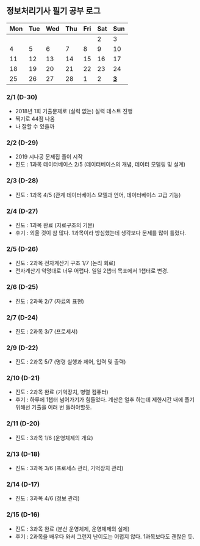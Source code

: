 ## 정보처리기사 필기 공부 로그

| Mon  | Tue  | Wed  | Thu  | Fri  | Sat  | Sun          |
| ---- | ---- | ---- | ---- | ---- | ---- | ------------ |
|      |      |      |      |      | 2    | 3            |
| 4    | 5    | 6    | 7    | 8    | 9    | 10           |
| 11   | 12   | 13   | 14   | 15   | 16   | 17           |
| 18   | 19   | 20   | 21   | 22   | 23   | 24           |
| 25   | 26   | 27   | 28   | 1    | 2    | <u>**3**</u> |



### 2/1 (D-30)

- 2018년 1회 기출문제로 (실력 없는) 실력 테스트 진행
- 찍기로 44점 나옴
- 나 잘할 수 있을까



### 2/2 (D-29)

- 2019 시나공 문제집 풀이 시작
- 진도 : 1과목 데이터베이스 2/5 (데이터베이스의 개념, 데이터 모델링 및 설계)



### 2/3 (D-28)

- 진도 : 1과목 4/5 (관계 데이터베이스 모델과 언어, 데이터베이스 고급 기능)



### 2/4 (D-27)

- 진도 : 1과목 완료 (자료구조의 기본)
- 후기 : 외울 것이 참 많다. 1과목이라 방심했는데 생각보다 문제를 많이 틀렸다.



### 2/5 (D-26)

- 진도 : 2과목 전자계산기 구조 1/7 (논리 회로)
- 전자계산기 악명대로 너무 어렵다. 일일 2챕터 목표에서 1챕터로 변경.



### 2/6 (D-25)

- 진도 : 2과목 2/7 (자료의 표현)



### 2/7 (D-24)

- 진도 : 2과목 3/7 (프로세서)



### 2/9 (D-22)

- 진도 : 2과목 5/7 (명령 실행과 제어, 입력 및 출력)



### 2/10 (D-21)

- 진도 : 2과목 완료 (기억장치, 병렬 컴퓨터)
- 후기 : 하루에 1챕터 넘어가기가 힘들었다. 계산은 얼추 하는데 제한시간 내에 풀기 위해선 기출을 여러 번 돌려야할듯.


### 2/11 (D-20)

- 진도 : 3과목 1/6 (운영체제의 개요)



### 2/13 (D-18)

- 진도 : 3과목 3/6 (프로세스 관리, 기억장치 관리)



### 2/14 (D-17)

- 진도 : 3과목 4/6 (정보 관리)



### 2/15 (D-16)

- 진도 : 3과목 완료 (분산 운영체제, 운영체제의 실제)
- 후기 : 2과목을 배우다 와서 그런지 난이도는 어렵지 않다. 1과목보다도 괜찮은 듯.
